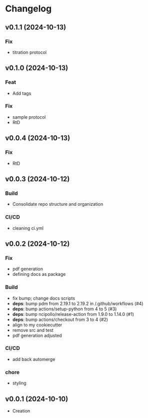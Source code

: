 <!-- markdownlint-disable MD024 -->
<!-- vale write-good.TooWordy = NO -->

# Changelog

## v0.1.1 (2024-10-13)

### Fix

- titration protocol

## v0.1.0 (2024-10-13)

### Feat

- Add tags

### Fix

- sample protocol
- RtD

## v0.0.4 (2024-10-13)

### Fix

- RtD

## v0.0.3 (2024-10-12)

### Build

- Consolidate repo structure and organization

### CI/CD

- cleaning ci.yml

## v0.0.2 (2024-10-12)

### Fix

- pdf generation
- defining docs as package

### Build

- fix bump; change docs scripts
- **deps**: bump pdm from 2.19.1 to 2.19.2 in /.github/workflows (#4)
- **deps**: bump actions/setup-python from 4 to 5 (#3)
- **deps**: bump ncipollo/release-action from 1.9.0 to 1.14.0 (#1)
- **deps**: bump actions/checkout from 3 to 4 (#2)
- align to my cookiecutter
- remove src and test
- pdf generation adjusted

### CI/CD

- add back automerge

### chore

- styling

## v0.0.1 (2024-10-10)

- Creation

